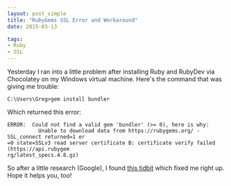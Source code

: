 ```yaml
---
layout: post_simple
title: "RubyGems SSL Error and Workaround"
date: 2015-03-13

tags:
- Ruby
- SSL
---
```


Yesterday I ran into a little problem after installing Ruby and RubyDev via Chocolatey on my Windows virtual machine. Here's the command that was giving me trouble:

```
C:\Users\Greg>gem install bundler
```

Which returned this error:

```
ERROR:  Could not find a valid gem 'bundler' (>= 0), here is why:
          Unable to download data from https://rubygems.org/ - SSL_connect returned=1 er
=0 state=SSLv3 read server certificate B: certificate verify failed (https://api.rubygem
rg/latest_specs.4.8.gz)
```

So after a little research (Google), I found [this tidbit](https://gist.github.com/luislavena/f064211759ee0f806c88) which fixed me right up. Hope it helps you, too!
